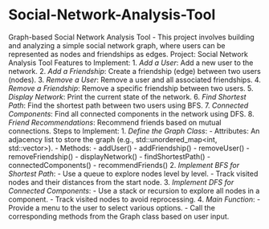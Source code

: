 # Social-Network-Analysis-Tool
 Graph-based Social Network Analysis Tool - This project involves building and analyzing a simple social network graph, where users can be represented as nodes and friendships as edges.  Project: Social Network Analysis Tool  Features to Implement: 1. *Add a User*: Add a new user to the network. 2. *Add a Friendship*: Create a friendship (edge) between two users (nodes). 3. *Remove a User*: Remove a user and all associated friendships. 4. *Remove a Friendship*: Remove a specific friendship between two users. 5. *Display Network*: Print the current state of the network. 6. *Find Shortest Path*: Find the shortest path between two users using BFS. 7. *Connected Components*: Find all connected components in the network using DFS. 8. *Friend Recommendations*: Recommend friends based on mutual connections.  Steps to Implement:  1. *Define the Graph Class*:    - Attributes: An adjacency list to store the graph (e.g., std::unordered_map<int, std::vector<int>>).    - Methods:      - addUser()      - addFriendship()      - removeUser()      - removeFriendship()      - displayNetwork()      - findShortestPath()      - connectedComponents()      - recommendFriends()  2. *Implement BFS for Shortest Path*:    - Use a queue to explore nodes level by level.    - Track visited nodes and their distances from the start node.  3. *Implement DFS for Connected Components*:    - Use a stack or recursion to explore all nodes in a component.    - Track visited nodes to avoid reprocessing.  4. *Main Function*:    - Provide a menu to the user to select various options.    - Call the corresponding methods from the Graph class based on user input.
